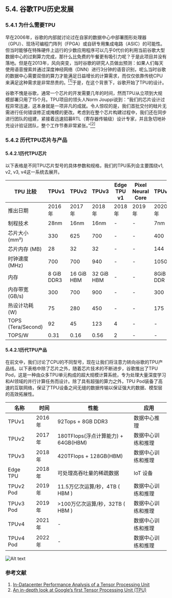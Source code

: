 ## 5.4. 谷歌TPU历史发展

### 5.4.1 为什么需要TPU

早在2006年，谷歌的内部就讨论过在自家的数据中心中部署图形处理器（GPU）、现场可编程门阵列（FPGA）或自研专用集成电路（ASIC）的可能性。但当时能够在特殊硬件上运行的少数应用程序可以几乎0代价的利用当前谷歌大型数据中心的过剩算力完成，那什么比免费的午餐更有吸引力呢？于是此项目并没有落地。但是在2013年，风向突变，当时谷歌的研究人员做出预测：如果人们每天使用语音搜索并通过深度神经网络（DNN）进行3分钟的语音识别，呢么当时谷歌的数据中心需要双倍的算力才能满足日益增长的计算需求，而仅仅依靠传统CPU来满足这种需求是非常昂贵的。[<sup>[1]</sup>](#ref1)于是，在这个背景下，谷歌开始了TPU的设计。

谷歌不愧是谷歌，通常一个芯片的开发需要几年的时间，然而TPU从立项到大规模部署只用了15个月。TPU项目的领头人Norm Jouppi说到：“我们的芯片设计过程异常迅速，这本身就是一项非凡的成就。令人惊叹的是，我们首批交付的硅片无需进行任何错误修正或掩模的更改。考虑到在整个芯片构建过程中，我们还在同步进行团队的组建，紧接着迅速招募RTL（寄存器传输级）设计专家，并且急切地补充设计验证团队，整个工作节奏非常紧张。”[<sup>[2]</sup>](#ref2)

### 5.4.2 历代TPU芯片与产品

#### 5.4.2.1历代TPU芯片
以下表格是不同TPU芯片型号的具体参数和规格，我们的TPU系列会主要围绕v1, v2, v3, v4这一系统去展开。

| TPU 比较              | TPUv1       | TPUv2       | TPUv3       | Edge TPU v1 | Pixel Neural Core | TPUv4i      | TPUv4       | Google Tensor |
|------------------------|-------------|-------------|-------------|-------------|-------------------|-------------|-------------|---------------|
| 推出日期              | 2016年     | 2017年     | 2018年     | 2018年     | 2019年           | 2020年     | 2021年     | 2021年       |
| 制程技术              | 28nm        | 16nm        | 16nm        | -           | -                 | 7nm         | 7nm         | -             |
| 芯片大小 (mm²)        | 330         | 625         | 700         | -           | -                 | 400         | 780         | -             |
| 芯片内存 (MB)         | 28          | 32          | 32          | -           | -                 | 144         | 288         | -             |
| 时钟速度 (MHz)        | 700         | 700         | 940         | -           | -                 | 1050        | 1050        | -             |
| 内存                  | 8 GiB DDR3   | 16 GiB HBM   | 32 GiB HBM  | -           | -                 | 8GiB DDR     | 32 GiB HBM   | -             |
| 内存带宽 (GB/s)       | 300         | 700         | 900         | -           | -                 | 300         | 1200        | -             |
| 热设计功耗 (W)        | 75          | 280         | 450         | -           | -                 | 175         | 300         | -             |
| TOPS (Tera/Second)    | 92           | 45         | 123         | 4           | -                 | -        | 275         | -             |
| TOPS/W                | 0.31         | 0.16        | 0.56        | 2           | -                 | -        | 1.62        | -             |

#### 5.4.2.1历代TPU产品
在前文中，我们讨论了CPU的不同型号，现在让我们将注意力转向谷歌的TPU产品线。以下表格中除了芯片之外，随着芯片技术的不断进步，谷歌推出了TPU Pod，这是一种由众多TPU单元构成的超大规模计算系统，专为处理大量深度学习和AI领域的并行计算任务而设计。除了具有超强的算力之外，TPU Pod装备了高速的互联网络，保证了TPU设备之间无缝的数据传输以保证强大的数据、模型层的高效拓展性。

|名称       | 时间        | 性能                              | 应用                |
|--------------|-----------|------------|----------------------------------|
|               TPUv1     | 2016年    | 92Tops + 8GB DDR3                | 数据中心推理       |
|               TPUv2     | 2017年    | 180TFlops(浮点计算能力) + 64GB(HBM) | 数据中心训练和推理 |
|               TPUv3     | 2018年    | 420TFlops + 128GB(HBM)           | 数据中心训练和推理 |
|               Edge TPU  | 2018年    | 可处理高吞吐量的稀疏数据        | IoT 设备           |
|               TPUv2 Pod | 2019年    | 11.5万亿次运算/秒，4TB ( HBM )   | 数据中心训练和推理 |
|              TPUv3 Pod | 2019年    | >100万亿次运算/秒，32TB ( HBM )  | 数据中心训练和推理 |
|               TPUv4     | 2021年    | -                                | 数据中心训练和推理 |
|               TPUv4 Pod | 2022年    | -                                | 数据中心训练和推理 |



![Alt text](img/tpu_chip_img.png "Optional title")


### 参考文献

1. [In-Datacenter Performance Analysis of a Tensor Processing Unit](https://arxiv.org/abs/1704.04760)
2. [An in-depth look at Google’s first Tensor Processing Unit (TPU)](https://cloud.google.com/blog/products/ai-machine-learning/an-in-depth-look-at-googles-first-tensor-processing-unit-tpu)